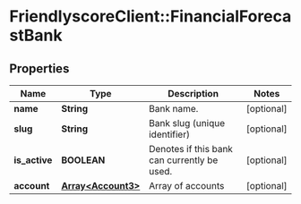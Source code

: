 # FriendlyscoreClient::FinancialForecastBank

## Properties
Name | Type | Description | Notes
------------ | ------------- | ------------- | -------------
**name** | **String** | Bank name. | [optional] 
**slug** | **String** | Bank slug (unique identifier) | [optional] 
**is_active** | **BOOLEAN** | Denotes if this bank can currently be used. | [optional] 
**account** | [**Array&lt;Account3&gt;**](Account3.md) | Array of accounts | [optional] 


